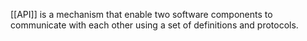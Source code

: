 [[API]] is a mechanism that enable two software components to communicate with each other using a set of definitions and protocols.
